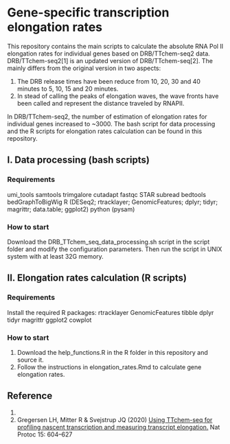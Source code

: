 # Gene-specific transcription elongation rates

This repository contains the main scripts to calculate the absolute RNA Pol II elongation rates for individual genes based on DRB/TTchem-seq2 data.
DRB/TTchem-seq2[1] is an updated version of DRB/TTchem-seq[2]. The mainly differs from the original version in two aspects:

1. The DRB release times have been reduce from 10, 20, 30 and 40 minutes to 5, 10, 15 and 20 minutes.
2. In stead of calling the peaks of elongation waves, the wave fronts have been called and represent the distance traveled by RNAPII.

In DRB/TTchem-seq2, the number of estimation of elongation rates for individual genes increased to ~3000. The bash script for data processing and the R scripts for elongation rates calculation can be found in this repository.

## I. Data processing (bash scripts)

### Requirements
  umi_tools
  samtools
  trimgalore
  cutadapt
  fastqc
  STAR
  subread
  bedtools
  bedGraphToBigWig
  R (DESeq2; rtracklayer; GenomicFeatures; dplyr; tidyr; magrittr; data.table; ggplot2)
  python (pysam)

### How to start

Download the DRB_TTchem_seq_data_processing.sh script in the script folder and modify the configuration parameters. Then run the script in UNIX system with at least 32G memory.


## II. Elongation rates calculation (R scripts)

### Requirements

Install the required R packages:
     rtracklayer
     GenomicFeatures
     tibble
     dplyr
     tidyr
     magrittr
     ggplot2
     cowplot

### How to start 

1.  Download the help_functions.R in the R folder in this repository and source it.
2.  Follow the instructions in elongation_rates.Rmd to calculate gene elongation rates.


## Reference 

1. 
2. Gregersen LH, Mitter R & Svejstrup JQ (2020) [Using TTchem-seq for profiling nascent transcription and measuring transcript elongation.](https://doi.org/10.1038/s41596-019-0262-3) Nat Protoc 15: 604–627
